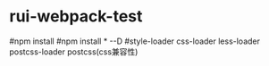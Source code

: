 # rui-webpack-test

#npm install
#npm install * --D
#style-loader   css-loader   less-loader  postcss-loader  postcss(css兼容性) 